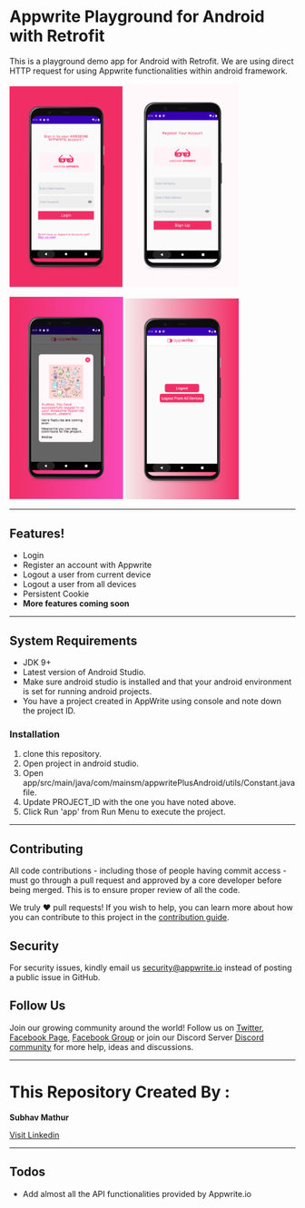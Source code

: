 # Appwrite Playground for Android with Retrofit


This is a playground demo app for Android with Retrofit. We are using direct HTTP request for using Appwrite functionalities within android framework.

<img src="ss1.PNG" width="200"> <img src="ss2.PNG" width="200">

<img src="ss3.PNG" width="200">  <img src="ss4.PNG" width="200">





---
## Features!

  - Login 
  - Register an account with Appwrite
  - Logout a user from current device
  - Logout a user from all devices
  - Persistent Cookie
  - **More features coming soon**
  ---
## System Requirements 
* JDK 9+
* Latest version of Android Studio.
* Make sure android studio is installed and that your android environment is set for running android projects.
* You have a project created in AppWrite using console and note down the project ID.


### Installation
1. clone this repository.
2. Open project in android studio.
3. Open  app/src/main/java/com/mainsm/appwritePlusAndroid/utils/Constant.java file.
4. Update PROJECT_ID with the one you have noted above.
5. Click Run 'app' from Run Menu to execute the project. 


---
## Contributing

All code contributions - including those of people having commit access - must go through a pull request and approved by a core developer before being merged. This is to ensure proper review of all the code.

We truly ❤️ pull requests! If you wish to help, you can learn more about how you can contribute to this project in the [contribution guide](https://github.com/appwrite/appwrite/blob/master/CONTRIBUTING.md "Appwrite Contribution Guide").


## Security

For security issues, kindly email us [security@appwrite.io](mailto:security@appwrite.io) instead of posting a public issue in GitHub.

## Follow Us
Join our growing community around the world! Follow us on [Twitter](https://twitter.com/appwrite_io), [Facebook Page](https://www.facebook.com/appwrite.io), [Facebook Group](https://www.facebook.com/groups/appwrite.developers/) or join our Discord Server [Discord community](https://discord.gg/GSeTUeA) for more help, ideas and discussions.  

***
# This Repository Created By :
 
 **Subhav Mathur**
 
 [Visit Linkedin](https://www.linkedin.com/in/subhav-mathur-9790a536/ "Subhav Mathur's Profile")
***

## Todos
- Add almost all the API functionalities provided by Appwrite.io











  

